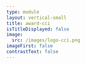 ```yaml
---
type: module
layout: vertical-small
title: award-cci
isTitleDisplayed: false
image:
  src: /images/logo-cci.png
imageFirst: false
contrastText: false
---
```


